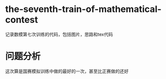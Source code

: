 # the-seventh-train-of-mathematical-contest
记录数模第七次训练的代码，包括图片，思路和tex代码
# 问题分析
这次算是国赛模拟训练中做的最好的一次，甚至比正赛做的还好
